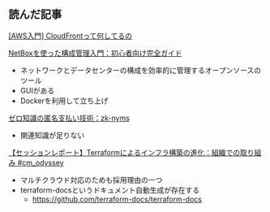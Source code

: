 ## 読んだ記事
[[AWS入門] CloudFrontって何してるの](https://qiita.com/taka_2525/items/565d86f08f7220ed15de)

[NetBoxを使った構成管理入門：初心者向け完全ガイド](https://qiita.com/md-watanabe/items/9b0ecbad446a1aa321b9)
- ネットワークとデータセンターの構成を効率的に管理するオープンソースのツール
- GUIがある
- Dockerを利用して立ち上げ

[ゼロ知識の匿名支払い技術：zk-nyms](https://qiita.com/pseudonym2/items/042580c8e7c6d36de4ff)
- 関連知識が足りない

[【セッションレポート】Terraformによるインフラ構築の進化：組織での取り組み #cm_odyssey](https://dev.classmethod.jp/articles/terraform-organization-cm_odyssey/)
- マルチクラウド対応のためも採用理由の一つ
- terraform-docsというドキュメント自動生成が存在する
	- https://github.com/terraform-docs/terraform-docs